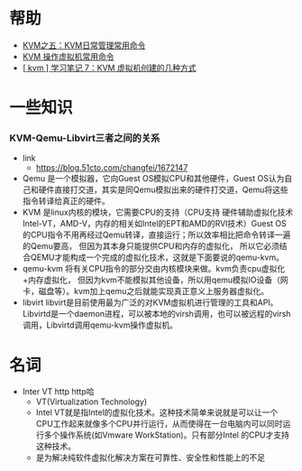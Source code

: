 # 帮助
- [KVM之五：KVM日常管理常用命令](https://www.cnblogs.com/chenjiahe/p/5919426.html)
- [KVM 操作虚拟机常用命令](https://blog.csdn.net/wh211212/article/details/74908390)
- [[ kvm ] 学习笔记 7：KVM 虚拟机创建的几种方式](https://www.cnblogs.com/hukey/p/11307129.html)

# 一些知识
### KVM-Qemu-Libvirt三者之间的关系
- link
    - https://blog.51cto.com/changfei/1672147
- Qemu 是一个模拟器，它向Guest OS模拟CPU和其他硬件，Guest OS认为自己和硬件直接打交道，其实是同Qemu模拟出来的硬件打交道，Qemu将这些指令转译给真正的硬件。
- KVM 是linux内核的模块，它需要CPU的支持（CPU支持 硬件辅助虚拟化技术Intel-VT，AMD-V，内存的相关如Intel的EPT和AMD的RVI技术）Guest OS的CPU指令不用再经过Qemu转译，直接运行；所以效率相比把命令转译一遍的Qemu要高， 但因为其本身只能提供CPU和内存的虚拟化， 所以它必须结合QEMU才能构成一个完成的虚拟化技术，这就是下面要说的qemu-kvm。
- qemu-kvm 将有关CPU指令的部分交由内核模块来做。kvm负责cpu虚拟化+内存虚拟化， 但因为kvm不能模拟其他设备，所以用qemu模拟IO设备（网卡，磁盘等）。kvm加上qemu之后就能实现真正意义上服务器虚拟化。
- libvirt libvirt是目前使用最为广泛的对KVM虚拟机进行管理的工具和API。Libvirtd是一个daemon进程，可以被本地的virsh调用，也可以被远程的virsh调用，Libvirtd调用qemu-kvm操作虚拟机。

# 名词
- Inter VT http http哈
    - VT(Virtualization Technology) 
    - Intel VT就是指Intel的虚拟化技术。这种技术简单来说就是可以让一个CPU工作起来就像多个CPU并行运行，从而使得在一台电脑内可以同时运行多个操作系统(如Vmware WorkStation)。只有部分Intel 的CPU才支持这种技术。
    - 是为解决纯软件虚拟化解决方案在可靠性、安全性和性能上的不足